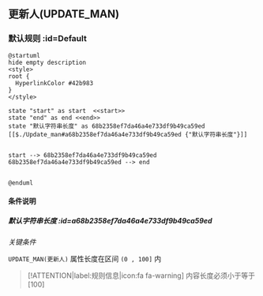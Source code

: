## 更新人(UPDATE_MAN) <!-- {docsify-ignore-all} -->

   

### 默认规则 :id=Default

```plantuml
@startuml
hide empty description
<style>
root {
  HyperlinkColor #42b983
}
</style>

state "start" as start  <<start>>
state "end" as end <<end>>
state "默认字符串长度" as 68b2358ef7da46a4e733df9b49ca59ed [[$./Update_man#a68b2358ef7da46a4e733df9b49ca59ed {"默认字符串长度"}]]


start --> 68b2358ef7da46a4e733df9b49ca59ed 
68b2358ef7da46a4e733df9b49ca59ed --> end 


@enduml
```

#### 条件说明

##### 默认字符串长度 :id=a68b2358ef7da46a4e733df9b49ca59ed


*关键条件*


`UPDATE_MAN(更新人)` 属性长度在区间 `(0 , 100]` 内

> [!ATTENTION|label:规则信息|icon:fa fa-warning]
> 内容长度必须小于等于[100]







